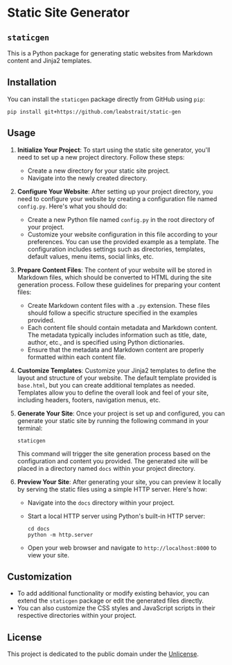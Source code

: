# Static Site Generator

## `staticgen`

This is a Python package for generating static websites from Markdown content and Jinja2 templates.

## Installation

You can install the `staticgen` package directly from GitHub using `pip`:

```
pip install git+https://github.com/leabstrait/static-gen
```

## Usage

1. **Initialize Your Project**: To start using the static site generator, you'll need to set up a new project directory. Follow these steps:

   - Create a new directory for your static site project.
   - Navigate into the newly created directory.

2. **Configure Your Website**: After setting up your project directory, you need to configure your website by creating a configuration file named `config.py`. Here's what you should do:

   - Create a new Python file named `config.py` in the root directory of your project.
   - Customize your website configuration in this file according to your preferences. You can use the provided example as a template. The configuration includes settings such as directories, templates, default values, menu items, social links, etc.

3. **Prepare Content Files**: The content of your website will be stored in Markdown files, which should be converted to HTML during the site generation process. Follow these guidelines for preparing your content files:

   - Create Markdown content files with a `.py` extension. These files should follow a specific structure specified in the examples provided.
   - Each content file should contain metadata and Markdown content. The metadata typically includes information such as title, date, author, etc., and is specified using Python dictionaries.
   - Ensure that the metadata and Markdown content are properly formatted within each content file.

4. **Customize Templates**: Customize your Jinja2 templates to define the layout and structure of your website. The default template provided is `base.html`, but you can create additional templates as needed. Templates allow you to define the overall look and feel of your site, including headers, footers, navigation menus, etc.

5. **Generate Your Site**: Once your project is set up and configured, you can generate your static site by running the following command in your terminal:

   ```
   staticgen
   ```

   This command will trigger the site generation process based on the configuration and content you provided. The generated site will be placed in a directory named `docs` within your project directory.

6. **Preview Your Site**: After generating your site, you can preview it locally by serving the static files using a simple HTTP server. Here's how:

   - Navigate into the `docs` directory within your project.
   - Start a local HTTP server using Python's built-in HTTP server:

     ```
     cd docs
     python -m http.server
     ```

   - Open your web browser and navigate to `http://localhost:8000` to view your site.

## Customization

- To add additional functionality or modify existing behavior, you can extend the `staticgen` package or edit the generated files directly.
- You can also customize the CSS styles and JavaScript scripts in their respective directories within your project.

## License

This project is dedicated to the public domain under the [Unlicense](UNLICENSE).
